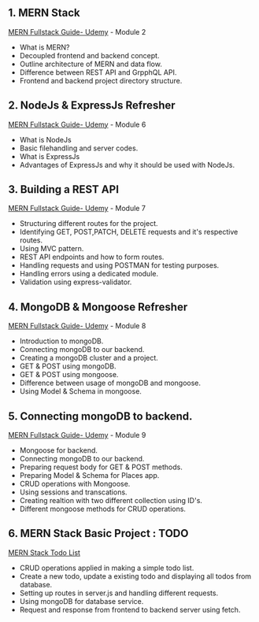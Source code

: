 ## 1. MERN Stack 
[MERN Fullstack Guide- Udemy](https://www.udemy.com/course/react-nodejs-express-mongodb-the-mern-fullstack-guide/) - Module 2
 * What is MERN?
 * Decoupled frontend and backend concept.
 * Outline architecture of MERN and data flow.
 * Difference between REST API and GrpphQL API.
 * Frontend and backend project directory structure.

 ## 2. NodeJs & ExpressJs Refresher
[MERN Fullstack Guide- Udemy](https://www.udemy.com/course/react-nodejs-express-mongodb-the-mern-fullstack-guide/) - Module 6 <br/>

 * What is NodeJs
 * Basic filehandling and server codes.
 * What is ExpressJs
 * Advantages of ExpressJs and why it should be used with NodeJs.
 
 ## 3. Building a REST API
[MERN Fullstack Guide- Udemy](https://www.udemy.com/course/react-nodejs-express-mongodb-the-mern-fullstack-guide/) - Module 7 <br/>

 * Structuring different routes for the project.
 * Identifying GET, POST,PATCH, DELETE requests and it's respective routes.
 * Using MVC pattern.
 * REST API endpoints and how to form routes.
 * Handling requests and using POSTMAN for testing purposes.
 * Handling errors using a dedicated module.
 * Validation using express-validator.
 
 
 ## 4. MongoDB & Mongoose Refresher
[MERN Fullstack Guide- Udemy](https://www.udemy.com/course/react-nodejs-express-mongodb-the-mern-fullstack-guide/) - Module 8 <br/>

 
 * Introduction to mongoDB.
 * Connecting mongoDB to our backend.
 * Creating a mongoDB cluster and a project.
 * GET & POST using mongoDB.
 * GET & POST using mongoose.
 * Difference between usage of mongoDB and mongoose.
 * Using Model & Schema in mongoose.
 
 
  ## 5. Connecting mongoDB to backend.
[MERN Fullstack Guide- Udemy](https://www.udemy.com/course/react-nodejs-express-mongodb-the-mern-fullstack-guide/) - Module 9 <br/>

 
 * Mongoose for backend.
 * Connecting mongoDB to our backend.
 * Preparing request body for GET & POST methods.
 * Preparing Model & Schema for Places app.
 * CRUD operations with Mongoose.
 * Using sessions and transcations.
 * Creating realtion with two different collection using ID's.
 * Different mongoose methods for CRUD operations.
 
 ## 6. MERN Stack Basic Project : TODO
[MERN Stack Todo List](https://www.youtube.com/watch?v=bRRA-SrNyxg&t=1748s) 


 * CRUD operations applied in making a simple todo list.
 * Create a new todo, update a existing todo and displaying all todos from database. 
 * Setting up routes in server.js and handling different requests.
 * Using mongoDB for database service.
 * Request and response from frontend to backend server using fetch.

